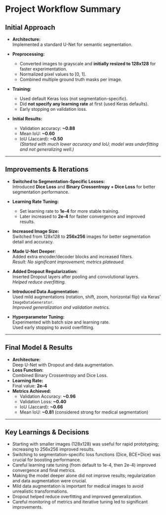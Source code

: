 # Project Workflow Summary

## Initial Approach

- **Architecture:**  
  Implemented a standard U-Net for semantic segmentation.
- **Preprocessing:**  
  - Converted images to grayscale and **initially resized to 128x128** for faster experimentation.
  - Normalized pixel values to [0, 1].
  - Combined multiple ground truth masks per image.
- **Training:**  
  - Used default Keras loss (not segmentation-specific).
  - Did **not specify any learning rate** at first (used Keras defaults).
  - Early stopping on validation loss.

- **Initial Results:**  
  - Validation accuracy: **~0.88**  
  - Mean IoU: **~0.60**  
  - IoU (Jaccard): **~0.50**  
  *(Started with much lower accuracy and IoU; model was underfitting and not generalizing well.)*

---

## Improvements & Iterations

- **Switched to Segmentation-Specific Losses:**  
  Introduced **Dice Loss** and **Binary Crossentropy + Dice Loss** for better segmentation performance.

- **Learning Rate Tuning:**  
  - Set learning rate to **1e-4** for more stable training.
  - Later increased to **2e-4** for faster convergence and improved results.

- **Increased Image Size:**  
  Switched from 128x128 to **256x256** images for better segmentation detail and accuracy.

- **Made U-Net Deeper:**  
  Added extra encoder/decoder blocks and increased filters.  
  *Result: No significant improvement; metrics plateaued.*

- **Added Dropout Regularization:**  
  Inserted Dropout layers after pooling and convolutional layers.  
  *Helped reduce overfitting.*

- **Introduced Data Augmentation:**  
  Used mild augmentations (rotation, shift, zoom, horizontal flip) via Keras’ `ImageDataGenerator`.  
  *Improved generalization and validation metrics.*

- **Hyperparameter Tuning:**  
  Experimented with batch size and learning rate.  
  Used early stopping to avoid overfitting.

---

## Final Model & Results

- **Architecture:**  
  Deep U-Net with Dropout and data augmentation.
- **Loss Function:**  
  Combined Binary Crossentropy and Dice Loss.
- **Learning Rate:**  
  Final value: **2e-4**
- **Metrics Achieved:**  
  - Validation Accuracy: **~0.96**  
  - Validation Loss: **~0.40**  
  - IoU (Jaccard): **~0.66**  
  - Mean IoU: **~0.81** (considered strong for medical segmentation)

---

## Key Learnings & Decisions

- Starting with smaller images (128x128) was useful for rapid prototyping; increasing to 256x256 improved results.
- Switching to segmentation-specific loss functions (Dice, BCE+Dice) was crucial for boosting performance.
- Careful learning rate tuning (from default to 1e-4, then 2e-4) improved convergence and final metrics.
- Making the model deeper alone did not improve results; regularization and data augmentation were crucial.
- Mild data augmentation is important for medical images to avoid unrealistic transformations.
- Dropout helped reduce overfitting and improved generalization.
- Careful monitoring of metrics and iterative tuning led to significant improvements.